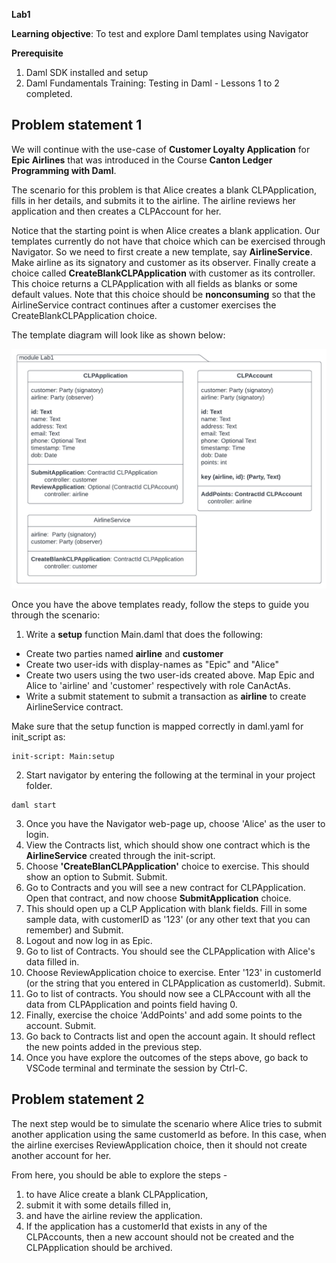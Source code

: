 **Lab1**

**Learning objective**: To test and explore Daml templates using Navigator

**Prerequisite**
1. Daml SDK installed and setup
2. Daml Fundamentals Training: Testing in Daml - Lessons 1 to 2 completed.

## Problem statement 1

We will continue with the use-case of **Customer Loyalty Application** for **Epic Airlines** that was introduced in the Course **Canton Ledger Programming with Daml**.

The scenario for this problem is that Alice creates a blank CLPApplication, fills in her details, and submits it to the airline. The airline reviews her application and then creates a CLPAccount for her. 

Notice that the starting point is when Alice creates a blank application. Our templates currently do not have that choice which can be exercised through Navigator. So we need to first create a new template, say **AirlineService**. Make airline as its signatory and customer as its observer. Finally create a choice called **CreateBlankCLPApplication** with customer as its controller. This choice returns a CLPApplication with all fields as blanks or some default values. Note that this choice should be **nonconsuming** so that the AirlineService contract continues after a customer exercises the CreateBlankCLPApplication choice. 

The template diagram will look like as shown below:

![Testing-Lab1-Templates](fundamentals-testing-lab1-Templates1.png)

Once you have the above templates ready, follow the steps to guide you through the scenario:

1. Write a **setup** function Main.daml that does the following:

- Create two parties named **airline** and **customer**
- Create two user-ids with display-names as "Epic" and "Alice"
- Create two users using the two user-ids created above. Map Epic and Alice to 'airline' and 'customer' respectively with role CanActAs. 
- Write a submit statement to submit a transaction as **airline** to create AirlineService contract. 

Make sure that the setup function is mapped correctly in daml.yaml for init_script as:

```
init-script: Main:setup
```

2. Start navigator by entering the following at the terminal in your project folder.

```
daml start
```

3. Once you have the Navigator web-page up, choose 'Alice' as the user to login. 
4. View the Contracts list, which should show one contract which is the **AirlineService** created through the init-script. 
5. Choose **'CreateBlanCLPApplication'** choice to exercise. This should show an option to Submit. Submit.
6. Go to Contracts and you will see a new contract for CLPApplication. Open that contract, and now choose **SubmitApplication** choice.
5. This should open up a CLP Application with blank fields. Fill in some sample data, with customerID as '123' (or any other text that you can remember) and Submit.
6. Logout and now log in as Epic. 
7. Go to list of Contracts. You should see the CLPApplication with Alice's data filled in. 
8. Choose ReviewApplication choice to exercise. Enter '123' in customerId (or the string that you entered in CLPApplication as customerId). Submit.
9. Go to list of contracts. You should now see a CLPAccount with all the data from CLPApplication and points field having 0.
10. Finally, exercise the choice 'AddPoints' and add some points to the account. Submit.
11. Go back to Contracts list and open the account again. It should reflect the new points added in the previous step. 
12. Once you have explore the outcomes of the steps above, go back to VSCode terminal and terminate the session by Ctrl-C.   

## Problem statement 2

The next step would be to simulate the scenario where Alice tries to submit another application using the same customerId as before. In this case, when the airline exercises ReviewApplication choice, then it should not create another account for her. 

From here, you should be able to explore the steps - 
1. to have Alice create a blank CLPApplication, 
2. submit it with some details filled in, 
3. and have the airline review the application. 
4. If the application has a customerId that exists in any of the CLPAccounts, then a new account should not be created and the CLPApplication should be archived. 


